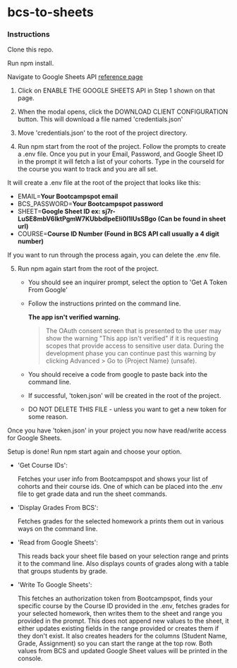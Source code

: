 # bcs-to-sheets

### Instructions

Clone this repo.

Run npm install.

Navigate to Google Sheets API [reference page](https://developers.google.com/sheets/api/quickstart/nodejs)

1. Click on ENABLE THE GOOGLE SHEETS API in Step 1 shown on that page.
2. When the modal opens, click the DOWNLOAD CLIENT CONFIGURATION button. This will download a file named 'credentials.json'
3. Move 'credentials.json' to the root of the project directory.

4. Run npm start from the root of the project. Follow the prompts to create a .env file. Once you put in your Email, Password, and Google Sheet ID in the prompt it will fetch a list of your cohorts. Type in the courseId for the course you want to track and you are all set.

It will create a .env file at the root of the project that looks like this:

- EMAIL=**Your Bootcampspot email**
- BCS_PASSWORD=**Your Bootcampspot password**
- SHEET=**Google Sheet ID ex: sj7r-LuSE8mbV6lktPgmW7KUbbdlpeEIi0I1lUsSBgo (Can be found in sheet url)**
- COURSE=**Course ID Number (Found in BCS API call usually a 4 digit number)**

If you want to run through the process again, you can delete the .env file.

5. Run npm again start from the root of the project.

   - You should see an inquirer prompt, select the option to 'Get A Token From Google'
   - Follow the instructions printed on the command line.

     **The app isn't verified warning.**

     > The OAuth consent screen that is presented to the user may show the warning "This app isn't verified" if it is requesting scopes that provide access to sensitive user data. During the development phase you can continue past this warning by clicking Advanced > Go to {Project Name} (unsafe).

   - You should receive a code from google to paste back into the command line.
   - If successful, 'token.json' will be created in the root of the project.
   - DO NOT DELETE THIS FILE - unless you want to get a new token for some reason.

Once you have 'token.json' in your project you now have read/write access for Google Sheets.

Setup is done! Run npm start again and choose your option.

- 'Get Course IDs':

  Fetches your user info from Bootcampspot and shows your list of cohorts and their course ids. One of which can be placed into the .env file to get grade data and run the sheet commands.

- 'Display Grades From BCS':

  Fetches grades for the selected homework a prints them out in various ways on the command line.

- 'Read from Google Sheets':

  This reads back your sheet file based on your selection range and prints it to the command line.
  Also displays counts of grades along with a table that groups students by grade.

- 'Write To Google Sheets':

  This fetches an authorization token from Bootcampspot, finds your specific course by the Course ID provided in the .env, fetches grades for your selected homework, then writes them to the sheet and range you provided in the prompt. This does not append new values to the sheet, it either updates existing fields in the range provided or creates them if they don't exist. It also creates headers for the columns (Student Name, Grade, Assignment) so you can start the range at the top row. Both values from BCS and updated Google Sheet values will be printed in the console.
